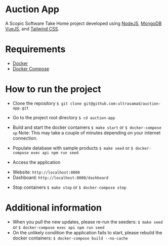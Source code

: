 # Auction App

A Scopic Software Take Home project developed using [NodeJS](https://nodejs.dev/), [MongoDB](https://www.mongodb.com/) [VueJS](https://v3.vuejs.org/), and [Tailwind CSS](https://tailwindcss.com/).

# Requirements
 * [Docker](https://www.docker.com/)
 * [Docker Compose](https://docs.docker.com/compose/)

# How to run the project
 * Clone the repository `$ git clone git@github.com:ultrasamad/auction-app.git`
 * Go to the project root directory
 `$ cd auction-app`
 * Build and start the docker containers
 `$ make start` or `$ docker-compose up`
  Note: This may take a couple of minutes depending on your internet connection.

 * Populate database with sample products
 `$ make seed` or `$ docker-compose exec api npm run seed`

 * Access the application
  - Website: `http://localhost:8000`
  - Dashboard: `http://localhost:8000/dashboard`

 * Stop containers
 `$ make stop` or `$ docker-compose stop`

 # Additional information
 - When you pull the new updates, please re-run the seeders: `$ make seed` or `$ docker-compose exec api npm run seed `
 - On the unlikely condition the application fails to start, please rebuild the docker containers: `$ docker-compose build --no-cache`
